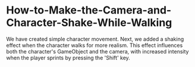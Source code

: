 # How-to-Make-the-Camera-and-Character-Shake-While-Walking
We have created simple character movement. Next, we added a shaking effect when the character walks for more realism. This effect influences both the character's GameObject and the camera, with increased intensity when the player sprints by pressing the 'Shift' key.
